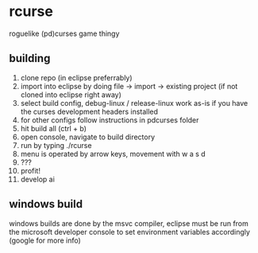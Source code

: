 # rcurse
roguelike (pd)curses game thingy

building
--------

1. clone repo (in eclipse preferrably)
2. import into eclipse by doing file -> import -> existing project (if not cloned into eclipse right away)
3. select build config, debug-linux / release-linux work as-is if you have the curses development headers installed
4. for other configs follow instructions in pdcurses folder
5. hit build all (ctrl + b)
6. open console, navigate to build directory
7. run by typing ./rcurse
8. menu is operated by arrow keys, movement with w a s d
9. ???
10. profit!
11. develop ai

windows build
-------------

windows builds are done by the msvc compiler, eclipse must be run from the microsoft developer console to set environment variables accordingly (google for more info)
